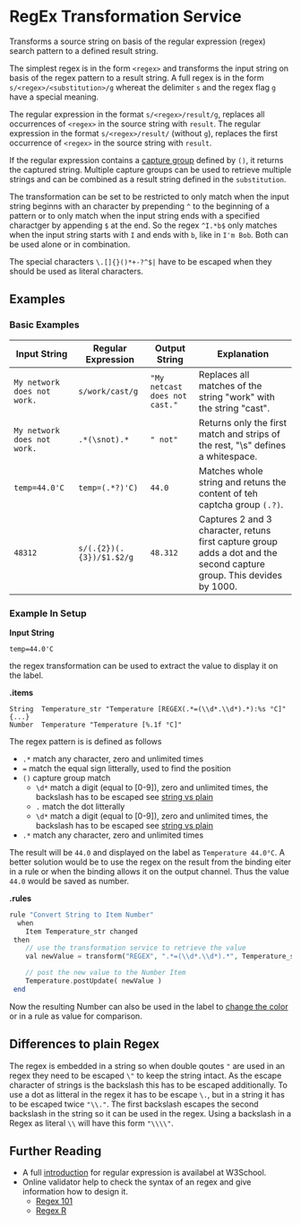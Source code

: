 # RegEx Transformation Service

Transforms a source string on basis of the regular expression (regex) search pattern to a defined result string.

The simplest regex is in the form `<regex>` and transforms the input string on basis of the regex pattern to a result string.
A full regex is in the form `s/<regex>/<substitution>/g` whereat the delimiter `s` and the regex flag `g` have a special meaning.

The regular expression in the format `s/<regex>/result/g`, replaces all occurrences of `<regex>` in the source string with `result`.
The regular expression in the format `s/<regex>/result/` (without `g`), replaces the first occurrence of `<regex>` in the source string with `result`.

If the regular expression contains a [capture group](https://docs.oracle.com/javase/8/docs/api/java/util/regex/Pattern.html#cg) defined by `()`, it returns the captured string. 
Multiple capture groups can be used to retrieve multiple strings and can be combined as a result string defined in the `substitution`.

The transformation can be set to be restricted to only match when the input string beginns with an character by prepending `^` to the beginning of a pattern or to only match when the input string ends with a specified charactger by appending `$` at the end.
So the regex `^I.*b$` only matches when the input string starts with `I` and ends with `b`, like in `I'm Bob`. Both can be used alone or in combination.


The special characters `\.[]{}()*+-?^$|` have to be escaped when they should be used as literal characters.

## Examples

### Basic Examples

|         Input String        |    Regular Expression    |         Output String        | Explanation              |
|---------------------------|------------------------|----------------------------|--------------------------|
| `My network does not work.` | `s/work/cast/g` | `"My netcast does not cast."` | Replaces all matches of the string "work" with the string "cast". |
| `My network does not work.` | `.*(\snot).*` | `" not"` | Returns only the first match and strips of the rest, "\s" defines a  whitespace. |
| `temp=44.0'C` | `temp=(.*?)'C)`          | `44.0` | Matches whole string and retuns the content of teh captcha group `(.?)`. |
| `48312` | `s/(.{2})(.{3})/$1.$2/g` | `48.312` | Captures 2 and 3 character, retuns first capture group adds a dot and the second capture group. This devides by 1000. |

### Example In Setup

**Input String**

```shell
temp=44.0'C
```

the regex transformation can be used to extract the value to display it on the label.

**.items**

```csv
String  Temperature_str "Temperature [REGEX(.*=(\\d*.\\d*).*):%s °C]" {...}
Number  Temperature "Temperature [%.1f °C]"
```

The regex pattern is is defined as follows
* `.*` match any character, zero and unlimited times
* `=` match the equal sign litterally, used to find the position
*  `()` capture group match 
    * `\d*` match a digit (equal to [0-9]), zero and unlimited times, the backslash has to be escaped see [string vs plain](#Differences-to-plain-Regex)
    * `.` match the dot litterally
    * `\d*` match a digit (equal to [0-9]), zero and unlimited times, the backslash has to be escaped see [string vs plain](#Differences-to-plain-Regex)
* `.*` match any character, zero and unlimited times

The result will be `44.0` and displayed on the label as `Temperature 44.0°C`.
A better solution would be to use the regex on the result from the binding eiter in a rule or when the binding allows it on the output channel. 
Thus the value `44.0` would be saved as number.

**.rules**

```php
rule "Convert String to Item Number"
  when
    Item Temperature_str changed
 then
    // use the transformation service to retrieve the value
    val newValue = transform("REGEX", ".*=(\\d*.\\d*).*", Temperature_str.state.toString)

    // post the new value to the Number Item
    Temperature.postUpdate( newValue )
 end
```

Now the resulting Number can also be used in the label to [change the color](https://docs.openhab.org/configuration/sitemaps.html#label-and-value-colors) or in a rule as value for comparison.

## Differences to plain Regex

The regex is embedded in a string so when double qoutes `"` are used in an regex they need to be escaped `\"` to keep the string intact.
As the escape character of strings is the backslash this has to be escaped additionally.
To use a dot as litteral in the regex it has to be escape `\.`, but in a string it has to be escaped twice `"\\."`.
The first backslash escapes the second backslash in the string so it can be used in the regex.
Using a backslash in a Regex as literal `\\` will have this form `"\\\\"`.

## Further Reading

* A full [introduction](https://www.w3schools.com/jsref/jsref_obj_regexp.asp) for regular expression is availabel at W3School.
* Online validator help to check the syntax of an regex and give information how to design it.
    * [Regex 101](https://regex101.com/)
    * [Regex R](https://regexr.com/)
